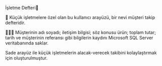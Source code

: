 İşletme Defteri📘

💼 Küçük işletmelere özel olan bu kullanıcı arayüzü, bir nevi müşteri takip defteridir.

🛒🙂📝 Müşterinin adı soyadı; iletişim bilgisi; söz konusu ürün; toplam tutar; tarih ve müşterinin referansı gibi bilgilerin kaydını Microsoft SQL Server veritabanında saklar. 

Sade arayüz ile küçük işletmelerin alacak-verecek takibini kolaylaştırmak için oluşturulmuştur. 
